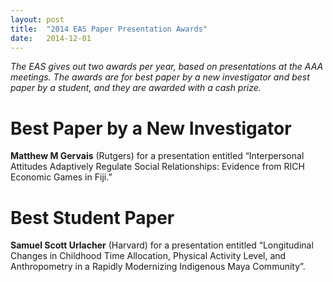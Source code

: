 ```yaml
---
layout: post
title:  "2014 EAS Paper Presentation Awards"
date:   2014-12-01
---
```


*The EAS gives out two awards per year, based on presentations at the AAA meetings. The awards are for best paper by a new investigator and best paper by a student, and they are awarded with a cash prize.*

# Best Paper by a New Investigator

**Matthew M Gervais** (Rutgers) for a presentation entitled “Interpersonal Attitudes Adaptively Regulate Social Relationships: Evidence from RICH Economic Games in Fiji.”

# Best Student Paper

**Samuel Scott Urlacher** (Harvard) for a presentation entitled “Longitudinal Changes in Childhood Time Allocation, Physical Activity Level, and Anthropometry in a Rapidly Modernizing Indigenous Maya Community”.
